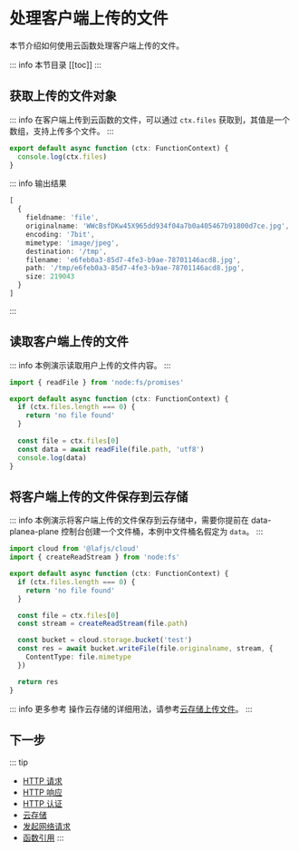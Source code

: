 

# 处理客户端上传的文件

本节介绍如何使用云函数处理客户端上传的文件。

::: info 本节目录
[[toc]]
:::

## 获取上传的文件对象

::: info
在客户端上传到云函数的文件，可以通过 `ctx.files` 获取到，其值是一个数组，支持上传多个文件。
:::

```typescript
export default async function (ctx: FunctionContext) {
  console.log(ctx.files)
}
```


::: info 输出结果
```typescript
[
  {
    fieldname: 'file',
    originalname: 'WWcBsfDKw45X965dd934f04a7b0a405467b91800d7ce.jpg',
    encoding: '7bit',
    mimetype: 'image/jpeg',
    destination: '/tmp',
    filename: 'e6feb0a3-85d7-4fe3-b9ae-78701146acd8.jpg',
    path: '/tmp/e6feb0a3-85d7-4fe3-b9ae-78701146acd8.jpg',
    size: 219043
  }
]
```
:::



## 读取客户端上传的文件

::: info
本例演示读取用户上传的文件内容。
:::

```typescript
import { readFile } from 'node:fs/promises'

export default async function (ctx: FunctionContext) {
  if (ctx.files.length === 0) {
    return 'no file found'
  }
  
  const file = ctx.files[0]
  const data = await readFile(file.path, 'utf8')
  console.log(data)
}
```

## 将客户端上传的文件保存到云存储

::: info
本例演示将客户端上传的文件保存到云存储中，需要你提前在 data-planea-plane 控制台创建一个文件桶，本例中文件桶名假定为 `data`。
:::

```typescript
import cloud from '@lafjs/cloud'
import { createReadStream } from 'node:fs'

export default async function (ctx: FunctionContext) {
  if (ctx.files.length === 0) {
    return 'no file found'
  }

  const file = ctx.files[0]
  const stream = createReadStream(file.path)

  const bucket = cloud.storage.bucket('test')
  const res = await bucket.writeFile(file.originalname, stream, {
    ContentType: file.mimetype
  })

  return res
}
```

::: info 更多参考
操作云存储的详细用法，请参考[云存储上传文件](../cloud-storage/upload.md)。
:::

## 下一步
::: tip
- [HTTP 请求](./request.md)
- [HTTP 响应](./response.md)
- [HTTP 认证](./auth.md)
- [云存储](../cloud-storage/index.md)
- [发起网络请求](./fetch.md)
- [函数引用](./import.md)
:::

